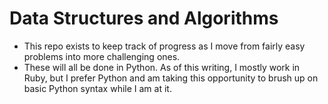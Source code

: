 # Data Structures and Algorithms
- This repo exists to keep track of progress as I move from fairly easy problems into more challenging ones.
- These will all be done in Python. As of this writing, I mostly work in Ruby, but I prefer Python and am taking this opportunity to brush up on basic Python syntax while I am at it.
